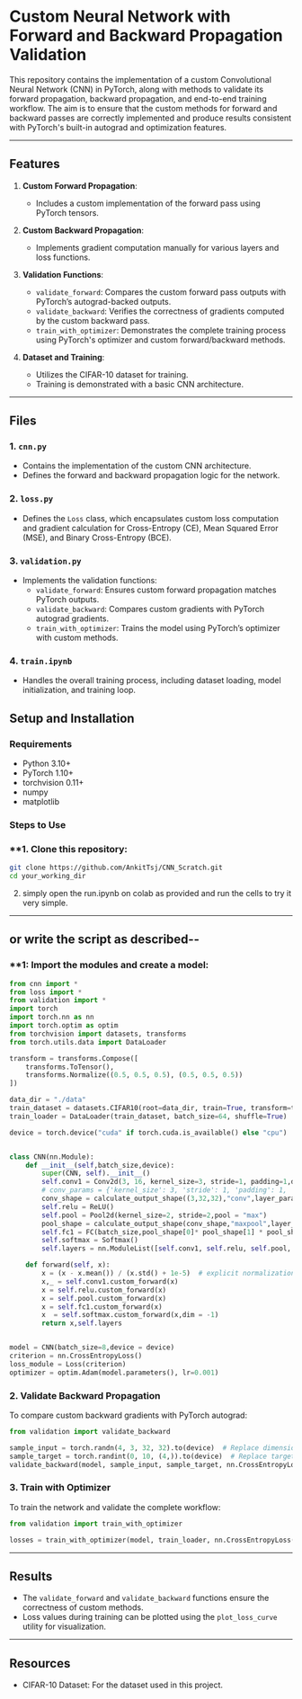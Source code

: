 # Custom Neural Network with Forward and Backward Propagation Validation

This repository contains the implementation of a custom Convolutional Neural Network (CNN) in PyTorch, along with methods to validate its forward propagation, backward propagation, 
and end-to-end training workflow. The aim is to ensure that the custom methods for forward and backward passes are correctly implemented and produce results consistent with PyTorch's built-in autograd and 
optimization features.

---

## Features

1. **Custom Forward Propagation**:
   - Includes a custom implementation of the forward pass using PyTorch tensors.

2. **Custom Backward Propagation**:
   - Implements gradient computation manually for various layers and loss functions.

3. **Validation Functions**:
   - `validate_forward`: Compares the custom forward pass outputs with PyTorch’s autograd-backed outputs.
   - `validate_backward`: Verifies the correctness of gradients computed by the custom backward pass.
   - `train_with_optimizer`: Demonstrates the complete training process using PyTorch's optimizer and custom forward/backward methods.

4. **Dataset and Training**:
   - Utilizes the CIFAR-10 dataset for training.
   - Training is demonstrated with a basic CNN architecture.

---

## Files

### 1. `cnn.py`
- Contains the implementation of the custom CNN architecture.
- Defines the forward and backward propagation logic for the network.

### 2. `loss.py`
- Defines the `Loss` class, which encapsulates custom loss computation and gradient calculation for Cross-Entropy (CE), Mean Squared Error (MSE), and Binary Cross-Entropy (BCE).

### 3. `validation.py`
- Implements the validation functions:
  - `validate_forward`: Ensures custom forward propagation matches PyTorch outputs.
  - `validate_backward`: Compares custom gradients with PyTorch autograd gradients.
  - `train_with_optimizer`: Trains the model using PyTorch’s optimizer with custom methods.

### 4. `train.ipynb`
- Handles the overall training process, including dataset loading, model initialization, and training loop.


## Setup and Installation

### Requirements
- Python 3.10+
- PyTorch 1.10+
- torchvision 0.11+
- numpy 
- matplotlib

### Steps to Use
### **1. Clone this repository:
   ```bash
   git clone https://github.com/AnkitTsj/CNN_Scratch.git
   cd your_working_dir
   ```


2. simply open the run.ipynb on colab as provided and run the cells to try it very simple.
---
## or write the script as described--
### **1: Import the modules and create a model:
```python
from cnn import *
from loss import *
from validation import *
import torch
import torch.nn as nn
import torch.optim as optim
from torchvision import datasets, transforms
from torch.utils.data import DataLoader

transform = transforms.Compose([
    transforms.ToTensor(),
    transforms.Normalize((0.5, 0.5, 0.5), (0.5, 0.5, 0.5))
])

data_dir = "./data"
train_dataset = datasets.CIFAR10(root=data_dir, train=True, transform=transform, download=True)
train_loader = DataLoader(train_dataset, batch_size=64, shuffle=True)

device = torch.device("cuda" if torch.cuda.is_available() else "cpu")


class CNN(nn.Module):
    def __init__(self,batch_size,device):
        super(CNN, self).__init__()
        self.conv1 = Conv2d(3, 16, kernel_size=3, stride=1, padding=1,device = device)
        # conv_params = {'kernel_size': 3, 'stride': 1, 'padding': 1, 'out_channels': 16}
        conv_shape = calculate_output_shape((3,32,32),"conv",layer_params={'kernel_size':3,'stride':1,'padding':1,'out_channels':16})
        self.relu = ReLU()
        self.pool = Pool2d(kernel_size=2, stride=2,pool = "max")
        pool_shape = calculate_output_shape(conv_shape,"maxpool",layer_params={'kernel_size':2,'stride':2,'padding':0})
        self.fc1 = FC(batch_size,pool_shape[0]* pool_shape[1] * pool_shape[2], 10,device = device)
        self.softmax = Softmax()
        self.layers = nn.ModuleList([self.conv1, self.relu, self.pool, self.fc1,self.softmax][::-1])

    def forward(self, x):
        x = (x - x.mean()) / (x.std() + 1e-5)  # explicit normalization
        x,_ = self.conv1.custom_forward(x)
        x = self.relu.custom_forward(x)
        x = self.pool.custom_forward(x)
        x = self.fc1.custom_forward(x)
        x  = self.softmax.custom_forward(x,dim = -1)
        return x,self.layers


model = CNN(batch_size=8,device = device)
criterion = nn.CrossEntropyLoss()
loss_module = Loss(criterion)
optimizer = optim.Adam(model.parameters(), lr=0.001)
```
### **2. Validate Backward Propagation**
To compare custom backward gradients with PyTorch autograd:
```python
from validation import validate_backward

sample_input = torch.randn(4, 3, 32, 32).to(device)  # Replace dimensions as per your network
sample_target = torch.randint(0, 10, (4,)).to(device)  # Replace target dimensions as needed
validate_backward(model, sample_input, sample_target, nn.CrossEntropyLoss())
```

### **3. Train with Optimizer**
To train the network and validate the complete workflow:
```python
from validation import train_with_optimizer

losses = train_with_optimizer(model, train_loader, nn.CrossEntropyLoss(), num_epochs=5)
```

---

## Results
- The `validate_forward` and `validate_backward` functions ensure the correctness of custom methods.
- Loss values during training can be plotted using the `plot_loss_curve` utility for visualization.


---

## Resources
- CIFAR-10 Dataset: For the dataset used in this project.

